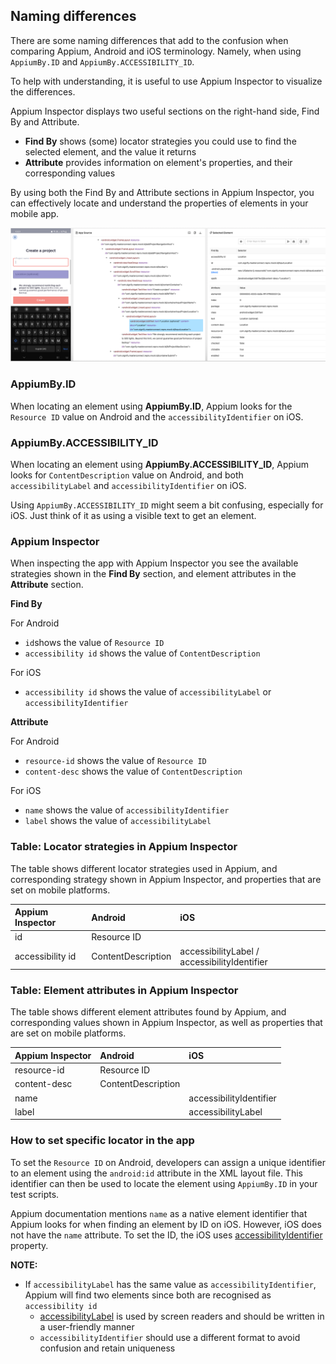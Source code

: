 ## Naming differences

There are some naming differences that add to the confusion when comparing Appium, Android and iOS terminology. Namely, when using `AppiumBy.ID` and `AppiumBy.ACCESSIBILITY_ID`.

To help with understanding, it is useful to use Appium Inspector to visualize the differences.

Appium Inspector displays two useful sections on the right-hand side, Find By and Attribute.
- **Find By** shows (some) locator strategies you could use to find the selected element, and the value it returns
- **Attribute** provides information on element's properties, and their corresponding values

By using both the Find By and Attribute sections in Appium Inspector, you can effectively locate and understand the properties of elements in your mobile app.

![inspecting_android_app](/img/locators_android.png)


### AppiumBy.ID

When locating an element using **AppiumBy.ID**, Appium looks for the `Resource ID` value on Android and the `accessibilityIdentifier` on iOS.


### AppiumBy.ACCESSIBILITY_ID

When locating an element using **AppiumBy.ACCESSIBILITY_ID**, Appium looks for `ContentDescription` value on Android, and both `accessibilityLabel` and `accessibilityIdentifier` on iOS. 

Using `AppiumBy.ACCESSIBILITY_ID` might seem a bit confusing, especially for iOS. Just think of it as using a visible text to get an element.


### Appium Inspector

When inspecting the app with Appium Inspector you see the available strategies shown in the **Find By** section, and element attributes in the **Attribute** section.

**Find By**

For Android

- `id`shows the value of `Resource ID`
- `accessibility id` shows the value of `ContentDescription`

For iOS

- `accessibility id` shows the value of `accessibilityLabel` or `accessibilityIdentifier`


**Attribute**

For Android

- `resource-id` shows the value of `Resource ID`
- `content-desc` shows the value of `ContentDescription`

For iOS

- `name` shows the value of `accessibilityIdentifier`
- `label` shows the value of `accessibilityLabel`


### Table: Locator strategies in Appium Inspector

The table shows different locator strategies used in Appium, and corresponding strategy shown in Appium Inspector, and properties that are set on mobile platforms.

| Appium Inspector   | Android            | iOS                                          |
|:-------------------|:-------------------|:---------------------------------------------|
| id                 | Resource ID        |                                              |
| accessibility id   | ContentDescription | accessibilityLabel / accessibilityIdentifier |


### Table: Element attributes in Appium Inspector

The table shows different element attributes found by Appium, and corresponding values shown in Appium Inspector, as well as properties that are set on mobile platforms.

| Appium Inspector   | Android            | iOS                       |
|:-------------------|:-------------------|:--------------------------|
| resource-id        | Resource ID        |                           |
| content-desc       | ContentDescription |                           |
| name               |                    | accessibilityIdentifier   |
| label              |                    | accessibilityLabel        |


### How to set specific locator in the app

To set the `Resource ID` on Android, developers can assign a unique identifier to an element using the `android:id` attribute in the XML layout file. This identifier can then be used to locate the element using `AppiumBy.ID` in your test scripts.

Appium documentation mentions `name` as a native element identifier that Appium looks for when finding an element by ID on iOS. However, iOS does not have the `name` attribute. To set the ID, the iOS uses [accessibilityIdentifier](https://developer.apple.com/documentation/uikit/uiaccessibilityidentification/1623132-accessibilityidentifier) property.

**NOTE:**

- If `accessibilityLabel` has the same value as `accessibilityIdentifier`, Appium will find two elements since both are recognised as `accessibility id`
  - [accessibilityLabel](https://developer.apple.com/documentation/objectivec/nsobject/1615181-accessibilitylabel) is used by screen readers and should be written in a user-friendly manner
  - `accessibilityIdentifier` should use a different format to avoid confusion and retain uniqueness
